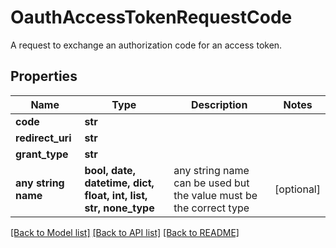 # OauthAccessTokenRequestCode

A request to exchange an authorization code for an access token.

## Properties
Name | Type | Description | Notes
------------ | ------------- | ------------- | -------------
**code** | **str** |  | 
**redirect_uri** | **str** |  | 
**grant_type** | **str** |  | 
**any string name** | **bool, date, datetime, dict, float, int, list, str, none_type** | any string name can be used but the value must be the correct type | [optional]

[[Back to Model list]](../README.md#documentation-for-models) [[Back to API list]](../README.md#documentation-for-api-endpoints) [[Back to README]](../README.md)


